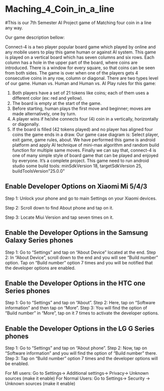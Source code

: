 # Maching_4_Coin_in_a_line
#This is our 7th Semester AI Project game of Matching four coin in a line any way.

Our game description bellow:

Connect-4 is a two player popular board game which played by online and any mobile users to play this game human or against AI system. 
This game is played on a vertical board which has seven columns and six rows.  Each column has a hole in the upper part of the board, where coins are introduced. There is a window for every square, so that coins can be seen from both sides. The game is over when one of the players gets 4 consecutive coins in any row, column or diagonal.
There are two types level of our game. Human vs. Human and Human vs. AI
Play rules for this game:
1. Both players have a set of 21 tokens like coins; each of them uses a different       color (ex: red and yellow).
2. The board is empty at the start of the game.
3. Before starting, human plays the first move and beginner; moves are made alternatively, one by turn.
4. A player wins if he/she connects four (4) coin in a vertically, horizontally or diagonally.
5. If the board is filled (42 tokens played) and no player has aligned four coins the game ends in a draw.
Our game case diagram is:
Select player, exit game, game rules, about.
We have performed this game is android platform and apply AI technique of mini-max algorithm and random build function for multiple same moves.
Finally we can say that, connect-4 is one of many simple style of board game that can be played and enjoyed by everyone.
It’s a complete project.
This game need to run android studio some build tools:
minSdkVersion 18, targetSdkVersion 25, buildToolsVersion"25.0.0"

## Enable Developer Options on Xiaomi Mi 5/4/3

Step 1: Unlock your phone and go to main Settings on your Xiaomi devices.

Step 2: Scroll down to find About phone and tap on it.

Step 3: Locate Miui Version and tap seven times on it.

## Enable the Developer Options in the Samsung Galaxy Series phones
Step 1: Go to “Settings” and tap on “About Device” located at the end.
Step 2: In “About Device”, scroll down to the end and you will see “Build number” option.
Tap on “Build number” option 7 times and you will be notified that the developer options are enabled.

## Enable the Developer Options in the HTC one Series phones
Step 1: Go to “Settings” and tap on “About”.
Step 2: Here, tap on “Software information” and then tap on “More”.
Step 3: You will find the option of “Build number” in “More”, tap on it 7 times to activate the developer options.

## Enable the Developer Options in the LG G Series phones
Step 1: Go to “Settings” and tap on “About phone”.
Step 2: Now, tap on “Software information” and you will find the option of “Build number” there.
Step 3: Tap on “Build number” option 7 times and the developer options will be enabled.


For MI users: Go to Settings-> Additional settings-> Privacy-> Unknown sources (make it enable) 
For Normal Users: Go to Settings-> Security -> Unknown sources (make it enable)

